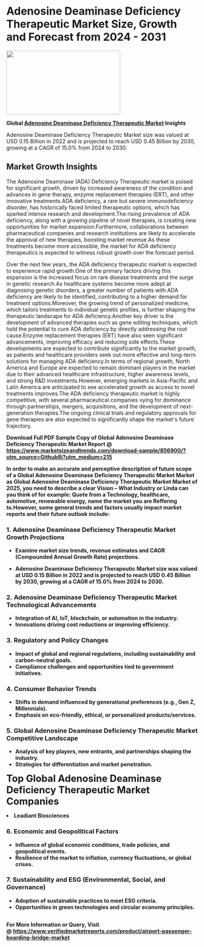 <H1>Adenosine Deaminase Deficiency Therapeutic Market Size, Growth and Forecast from 2024 - 2031</H1><img class="aligncenter size-medium wp-image-584254" src="https://thirdeyenews.in/wp-content/uploads/2024/09/Global-Market-Research-300x168.jpeg" alt="" width="300" height="168" /><p><strong>Global&nbsp;<a href="https://www.marketsizeandtrends.com/download-sample/856900/?utm_source=Github8j?utm_medium=215">Adenosine Deaminase Deficiency Therapeutic Market</a> Insights</strong></p><p>Adenosine Deaminase Deficiency Therapeutic Market size was valued at USD 0.15 Billion in 2022 and is projected to reach USD 0.45 Billion by 2030, growing at a CAGR of 15.0% from 2024 to 2030.</p><p><h2>Market Growth Insights</h2> <p>The Adenosine Deaminase (ADA) Deficiency Therapeutic market is poised for significant growth, driven by increased awareness of the condition and advances in gene therapy, enzyme replacement therapies (ERT), and other innovative treatments.ADA deficiency, a rare but severe immunodeficiency disorder, has historically faced limited therapeutic options, which has sparked intense research and development.The rising prevalence of ADA deficiency, along with a growing pipeline of novel therapies, is creating new opportunities for market expansion.Furthermore, collaborations between pharmaceutical companies and research institutions are likely to accelerate the approval of new therapies, boosting market revenue.As these treatments become more accessible, the market for ADA deficiency therapeutics is expected to witness robust growth over the forecast period.<br><b></b></p> <p>Over the next few years, the ADA deficiency therapeutic market is expected to experience rapid growth.One of the primary factors driving this expansion is the increased focus on rare disease treatments and the surge in genetic research.As healthcare systems become more adept at diagnosing genetic disorders, a greater number of patients with ADA deficiency are likely to be identified, contributing to a higher demand for treatment options.Moreover, the growing trend of personalized medicine, which tailors treatments to individual genetic profiles, is further shaping the therapeutic landscape for ADA deficiency.Another key driver is the development of advanced therapies such as gene editing techniques, which hold the potential to cure ADA deficiency by directly addressing the root cause.Enzyme replacement therapies (ERT) have also seen significant advancements, improving efficacy and reducing side effects.These developments are expected to contribute significantly to the market growth, as patients and healthcare providers seek out more effective and long-term solutions for managing ADA deficiency.In terms of regional growth, North America and Europe are expected to remain dominant players in the market due to their advanced healthcare infrastructure, higher awareness levels, and strong R&D investments.However, emerging markets in Asia-Pacific and Latin America are anticipated to see accelerated growth as access to novel treatments improves.The ADA deficiency therapeutic market is highly competitive, with several pharmaceutical companies vying for dominance through partnerships, mergers, acquisitions, and the development of next-generation therapies.The ongoing clinical trials and regulatory approvals for gene therapies are also expected to significantly shape the market's future trajectory.<br><b></p><p><span class=""><strong>Download Full PDF Sample Copy of Global Adenosine Deaminase Deficiency Therapeutic Market Report</strong> @ <a href="https://www.marketsizeandtrends.com/download-sample/856900/?utm_source=Github8j?utm_medium=215" target="_blank">https://www.marketsizeandtrends.com/download-sample/856900/?utm_source=Github8j?utm_medium=215</a></span></p><p>In order to make an accurate and perceptive description of future scope of a Global&nbsp;Adenosine Deaminase Deficiency Therapeutic Market Market as Global&nbsp;Adenosine Deaminase Deficiency Therapeutic Market Market of 2025, you need to describe a clear Vision &ndash; What Industry or Linda can you think of for example: Quote from a Technology, healthcare, automotive, renewable energy, name the market you are Reffering to.However, some general trends and factors usually impact market reports and their future outlook include:</p><h3>1.&nbsp;<strong>Adenosine Deaminase Deficiency Therapeutic Market Growth Projections</strong></h3><ul><li>Examine market size trends, revenue estimates and CAGR (Compounded Annual Growth Rate) projections.</li><li><p>Adenosine Deaminase Deficiency Therapeutic Market size was valued at USD 0.15 Billion in 2022 and is projected to reach USD 0.45 Billion by 2030, growing at a CAGR of 15.0% from 2024 to 2030.</p></li></ul><h3>2.&nbsp;<strong>Adenosine Deaminase Deficiency Therapeutic Market Technological Advancements</strong></h3><ul><li>Integration of AI, IoT, blockchain, or automation in the industry.</li><li>Innovations driving cost reductions or improving efficiency.</li></ul><h3>3.&nbsp;<strong>Regulatory and Policy Changes</strong></h3><ul><li>Impact of global and regional regulations, including sustainability and carbon-neutral goals.</li><li>Compliance challenges and opportunities tied to government initiatives.</li></ul><h3>4.&nbsp;<strong>Consumer Behavior Trends</strong></h3><ul><li>Shifts in demand influenced by generational preferences (e.g., Gen Z, Millennials).</li><li>Emphasis on eco-friendly, ethical, or personalized products/services.</li></ul><h3>5.&nbsp;<strong>Global Adenosine Deaminase Deficiency Therapeutic Market Competitive Landscape</strong></h3><ul><li>Analysis of key players, new entrants, and partnerships shaping the industry.</li><li>Strategies for differentiation and market penetration.</li></ul><p data-pm-slice="1 1 []"><span style="color: inherit; font-family: inherit; font-size: 25px;">Top Global Adenosine Deaminase Deficiency Therapeutic Market Companies</span></p><div class="" data-test-id=""><p><li>Leadiant Biosciences</li></p></div><h3>6.&nbsp;<strong>Economic and Geopolitical Factors</strong></h3><ul><li>Influence of global economic conditions, trade policies, and geopolitical events.</li><li>Resilience of the market to inflation, currency fluctuations, or global crises.</li></ul><h3>7.&nbsp;<strong>Sustainability and ESG (Environmental, Social, and Governance)</strong></h3><ul><li>Adoption of sustainable practices to meet ESG criteria.</li><li>Opportunities in green technologies and circular economy principles.</li></ul><h2><strong style="font-size: 14px;">For More Information or Query, Visit @&nbsp;</strong><a style="background-color: #ffffff; font-size: 14px;" href="https://www.marketsizeandtrends.com/report/adenosine-deaminase-deficiency-therapeutic-market/" target="_blank">https://www.verifiedmarketreports.com/product/airport-passenger-boarding-bridge-market</a></h2>
